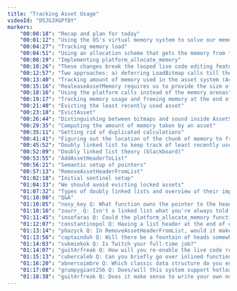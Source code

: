 ```yaml
---
title: "Tracking Asset Usage"
videoId: "D5JG3XGPf8Y"
markers:
    "00:00:18": "Recap and plan for today"
    "00:01:12": "Using the OS's virtual memory system to solve our memory management problem"
    "00:04:27": "Tracking memory load"
    "00:04:51": "Using an allocation scheme that gets the memory from the OS and returns it on eviction"
    "00:08:19": "Implementing platform_allocate_memory"
    "00:10:26": "These changes break the looped live code editing feature"
    "00:12:57": "Two approaches: a) deferring LoadBitmap calls till the end of the frame and b) keeping some amount of free space to make loading always possible"
    "00:13:40": "Tracking amount of memory used in the asset system (AcquireAssetMemory)"
    "00:15:16": "RealeaseAssetMemory requires us to provide the size of asset to free"
    "00:18:16": "Using the platform calls instead of the memory arenas"
    "00:19:17": "Tracking memory usage and freeing memory at the end of the frame (EvictAssetsAsNecessary)"
    "00:21:40": "Evicting the least recently used asset"
    "00:23:18": "EvictAsset"
    "00:26:44": "Distinguishing between bitmaps and sound inside AssetState"
    "00:29:35": "Computing the amount of memory taken by an asset"
    "00:35:11": "Getting rid of duplicated calculations"
    "00:41:41": "Figuring out the location of the chunk of memory to free"
    "00:45:52": "Doubly linked list to keep track of least recently used asset"
    "00:52:09": "Doubly linked list theory (blackboard)"
    "00:53:55": "AddAssetHeaderToList"
    "00:56:21": "Semantic setup of pointers"
    "00:57:13": "RemoveAssetHeaderFromList"
    "01:02:18": "Initial sentinel setup"
    "01:04:33": "We should avoid evicting locked assets"
    "01:07:32": "Types of doubly linked lists and overview of their implementation"
    "01:10:00": "Q&A"
    "01:10:05": "noxy_key Q: What function owns the pointer to the head of linked list?"
    "01:10:16": "zuurr_ Q: Isn't a linked list what you're always told not to do if you're care about the cache at all?"
    "01:11:45": "insofaras Q: Could the platform_allocate_memory function allocate a few bytes more than requested and store the size there to avoid it having to be passed to the free function?"
    "01:12:07": "constantinopol Q: Having a list header at the end of each asset struct, wouldn't that invalidate the cache a lot, when processing the list, since asset structs are potentially large?"
    "01:13:14": "phazyck Q: In RemoveAssetHeaderFromList, would it make sense to zero out the prev and next pointers of the header that is being removed, or is it just unnecessary cleanup? Are there pros and cons to this?"
    "01:13:56": "captainduh Q: Will there be a fountain of heads somewhere in the actual game, possibly as a Halloween item?"
    "01:14:03": "sukmiekok Q: Is Twitch your full-time job?"
    "01:14:07": "guit4rfreak Q: How will you re-enable the live code reloading after this is done?"
    "01:15:13": "cubercaleb Q: Can you briefly go over inlined functions?"
    "01:16:20": "abnercoimbre Q: Which classic data structure do you enjoy implementing the most?"
    "01:17:08": "grumpygiant256 Q: Does/will this system support hotloading of assets?"
    "01:18:38": "guit4rfreak Q: Does it make sense to write your own non-block dynamic allocator instead of using the memory system of the OS?"
---
```

